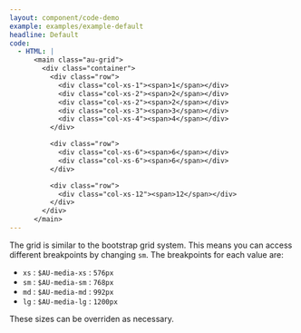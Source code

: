 ```yaml
---
layout: component/code-demo
example: examples/example-default
headline: Default
code:
  - HTML: |
      <main class="au-grid">
        <div class="container">
          <div class="row">
            <div class="col-xs-1"><span>1</span></div>
            <div class="col-xs-2"><span>2</span></div>
            <div class="col-xs-2"><span>2</span></div>
            <div class="col-xs-3"><span>3</span></div>
            <div class="col-xs-4"><span>4</span></div>
          </div>

          <div class="row">
            <div class="col-xs-6"><span>6</span></div>
            <div class="col-xs-6"><span>6</span></div>
          </div>

          <div class="row">
            <div class="col-xs-12"><span>12</span></div>
          </div>
        </div>
      </main>
---
```


The grid is similar to the bootstrap grid system. This means you can access different breakpoints by changing `sm`. The breakpoints for each value are:

- `xs`  : `$AU-media-xs` : `576px`
- `sm`  : `$AU-media-sm` : `768px`
- `md`  : `$AU-media-md` : `992px`
- `lg`  : `$AU-media-lg` : `1200px`

These sizes can be overriden as necessary.
